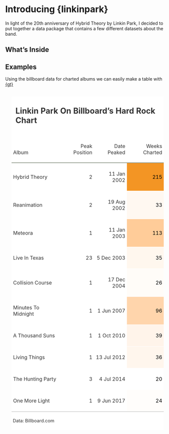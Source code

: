Introducing {linkinpark}
================

In light of the 20th anniversary of Hybrid Theory by Linkin Park, I
decided to put together a data package that contains a few different
datasets about the band.

## What’s Inside

## Examples

Using the billboard data for charted albums we can easily make a table
with [{gt}](https://gt.rstudio.com/)

<!--html_preserve-->

<style>html {
  font-family: -apple-system, BlinkMacSystemFont, 'Segoe UI', Roboto, Oxygen, Ubuntu, Cantarell, 'Helvetica Neue', 'Fira Sans', 'Droid Sans', Arial, sans-serif;
}

#stqohtlovn .gt_table {
  display: table;
  border-collapse: collapse;
  margin-left: 20px;
  margin-right: auto;
  color: #333333;
  font-size: 16px;
  font-weight: normal;
  font-style: normal;
  background-color: #FFFFFF;
  width: auto;
  border-top-style: solid;
  border-top-width: 2px;
  border-top-color: white;
  border-right-style: none;
  border-right-width: 2px;
  border-right-color: #D3D3D3;
  border-bottom-style: solid;
  border-bottom-width: 3px;
  border-bottom-color: white;
  border-left-style: none;
  border-left-width: 2px;
  border-left-color: #D3D3D3;
}

#stqohtlovn .gt_heading {
  background-color: #FFFFFF;
  text-align: left;
  border-bottom-color: #FFFFFF;
  border-left-style: none;
  border-left-width: 1px;
  border-left-color: #D3D3D3;
  border-right-style: none;
  border-right-width: 1px;
  border-right-color: #D3D3D3;
}

#stqohtlovn .gt_title {
  color: #333333;
  font-size: 125%;
  font-weight: initial;
  padding-top: 4px;
  padding-bottom: 4px;
  border-bottom-color: #FFFFFF;
  border-bottom-width: 0;
}

#stqohtlovn .gt_subtitle {
  color: #333333;
  font-size: 85%;
  font-weight: initial;
  padding-top: 0;
  padding-bottom: 4px;
  border-top-color: #FFFFFF;
  border-top-width: 0;
}

#stqohtlovn .gt_bottom_border {
  border-bottom-style: solid;
  border-bottom-width: 2px;
  border-bottom-color: #D3D3D3;
}

#stqohtlovn .gt_col_headings {
  border-top-style: solid;
  border-top-width: 3px;
  border-top-color: white;
  border-bottom-style: solid;
  border-bottom-width: 2px;
  border-bottom-color: #90998A;
  border-left-style: none;
  border-left-width: 1px;
  border-left-color: #D3D3D3;
  border-right-style: none;
  border-right-width: 1px;
  border-right-color: #D3D3D3;
}

#stqohtlovn .gt_col_heading {
  color: #333333;
  background-color: #FFFFFF;
  font-size: 100%;
  font-weight: normal;
  text-transform: inherit;
  border-left-style: none;
  border-left-width: 1px;
  border-left-color: #D3D3D3;
  border-right-style: none;
  border-right-width: 1px;
  border-right-color: #D3D3D3;
  vertical-align: bottom;
  padding-top: 5px;
  padding-bottom: 6px;
  padding-left: 5px;
  padding-right: 5px;
  overflow-x: hidden;
}

#stqohtlovn .gt_column_spanner_outer {
  color: #333333;
  background-color: #FFFFFF;
  font-size: 100%;
  font-weight: normal;
  text-transform: inherit;
  padding-top: 0;
  padding-bottom: 0;
  padding-left: 4px;
  padding-right: 4px;
}

#stqohtlovn .gt_column_spanner_outer:first-child {
  padding-left: 0;
}

#stqohtlovn .gt_column_spanner_outer:last-child {
  padding-right: 0;
}

#stqohtlovn .gt_column_spanner {
  border-bottom-style: solid;
  border-bottom-width: 2px;
  border-bottom-color: #90998A;
  vertical-align: bottom;
  padding-top: 5px;
  padding-bottom: 6px;
  overflow-x: hidden;
  display: inline-block;
  width: 100%;
}

#stqohtlovn .gt_group_heading {
  padding: 8px;
  color: #333333;
  background-color: #FFFFFF;
  font-size: 100%;
  font-weight: initial;
  text-transform: inherit;
  border-top-style: solid;
  border-top-width: 2px;
  border-top-color: #D3D3D3;
  border-bottom-style: solid;
  border-bottom-width: 2px;
  border-bottom-color: #D3D3D3;
  border-left-style: none;
  border-left-width: 1px;
  border-left-color: #D3D3D3;
  border-right-style: none;
  border-right-width: 1px;
  border-right-color: #D3D3D3;
  vertical-align: middle;
}

#stqohtlovn .gt_empty_group_heading {
  padding: 0.5px;
  color: #333333;
  background-color: #FFFFFF;
  font-size: 100%;
  font-weight: initial;
  border-top-style: solid;
  border-top-width: 2px;
  border-top-color: #D3D3D3;
  border-bottom-style: solid;
  border-bottom-width: 2px;
  border-bottom-color: #D3D3D3;
  vertical-align: middle;
}

#stqohtlovn .gt_from_md > :first-child {
  margin-top: 0;
}

#stqohtlovn .gt_from_md > :last-child {
  margin-bottom: 0;
}

#stqohtlovn .gt_row {
  padding-top: 8px;
  padding-bottom: 8px;
  padding-left: 5px;
  padding-right: 5px;
  margin: 10px;
  border-top-style: solid;
  border-top-width: 1px;
  border-top-color: white;
  border-left-style: none;
  border-left-width: 1px;
  border-left-color: #D3D3D3;
  border-right-style: none;
  border-right-width: 1px;
  border-right-color: #D3D3D3;
  vertical-align: middle;
  overflow-x: hidden;
}

#stqohtlovn .gt_stub {
  color: #333333;
  background-color: #FFFFFF;
  font-size: 100%;
  font-weight: initial;
  text-transform: inherit;
  border-right-style: solid;
  border-right-width: 2px;
  border-right-color: #D3D3D3;
  padding-left: 12px;
}

#stqohtlovn .gt_summary_row {
  color: #333333;
  background-color: #FFFFFF;
  text-transform: inherit;
  padding-top: 8px;
  padding-bottom: 8px;
  padding-left: 5px;
  padding-right: 5px;
}

#stqohtlovn .gt_first_summary_row {
  padding-top: 8px;
  padding-bottom: 8px;
  padding-left: 5px;
  padding-right: 5px;
  border-top-style: solid;
  border-top-width: 2px;
  border-top-color: #D3D3D3;
}

#stqohtlovn .gt_grand_summary_row {
  color: #333333;
  background-color: #FFFFFF;
  text-transform: inherit;
  padding-top: 8px;
  padding-bottom: 8px;
  padding-left: 5px;
  padding-right: 5px;
}

#stqohtlovn .gt_first_grand_summary_row {
  padding-top: 8px;
  padding-bottom: 8px;
  padding-left: 5px;
  padding-right: 5px;
  border-top-style: double;
  border-top-width: 6px;
  border-top-color: #D3D3D3;
}

#stqohtlovn .gt_striped {
  background-color: rgba(128, 128, 128, 0.05);
}

#stqohtlovn .gt_table_body {
  border-top-style: solid;
  border-top-width: 2px;
  border-top-color: #D3D3D3;
  border-bottom-style: solid;
  border-bottom-width: 2px;
  border-bottom-color: #D3D3D3;
}

#stqohtlovn .gt_footnotes {
  color: #333333;
  background-color: #FFFFFF;
  border-bottom-style: none;
  border-bottom-width: 2px;
  border-bottom-color: #D3D3D3;
  border-left-style: none;
  border-left-width: 2px;
  border-left-color: #D3D3D3;
  border-right-style: none;
  border-right-width: 2px;
  border-right-color: #D3D3D3;
}

#stqohtlovn .gt_footnote {
  margin: 0px;
  font-size: 90%;
  padding: 4px;
}

#stqohtlovn .gt_sourcenotes {
  color: #333333;
  background-color: #FFFFFF;
  border-bottom-style: none;
  border-bottom-width: 2px;
  border-bottom-color: #D3D3D3;
  border-left-style: none;
  border-left-width: 2px;
  border-left-color: #D3D3D3;
  border-right-style: none;
  border-right-width: 2px;
  border-right-color: #D3D3D3;
}

#stqohtlovn .gt_sourcenote {
  font-size: 90%;
  padding: 4px;
}

#stqohtlovn .gt_left {
  text-align: left;
}

#stqohtlovn .gt_center {
  text-align: center;
}

#stqohtlovn .gt_right {
  text-align: right;
  font-variant-numeric: tabular-nums;
}

#stqohtlovn .gt_font_normal {
  font-weight: normal;
}

#stqohtlovn .gt_font_bold {
  font-weight: bold;
}

#stqohtlovn .gt_font_italic {
  font-style: italic;
}

#stqohtlovn .gt_super {
  font-size: 65%;
}

#stqohtlovn .gt_footnote_marks {
  font-style: italic;
  font-size: 65%;
}
</style>

<div id="stqohtlovn" style="overflow-x:auto;overflow-y:auto;width:auto;height:auto;">

<table class="gt_table">

<thead class="gt_header">

<tr>

<th colspan="4" class="gt_heading gt_title gt_font_normal" style="font-family: list(name = &quot;Montserrat&quot;, import_stmt = &quot;@import url(&#39;https://fonts.googleapis.com/css2?family=Montserrat:ital,wght@0,100;0,200;0,300;0,400;0,500;0,600;0,700;0,800;0,900;1,100;1,200;1,300;1,400;1,500;1,600;1,700;1,800;1,900&amp;display=swap&#39;);&quot;); font-size: 25px; text-align: left;">

<strong>Linkin Park On Billboard’s Hard Rock Chart</strong>

</th>

</tr>

<tr>

<th colspan="4" class="gt_heading gt_subtitle gt_font_normal gt_bottom_border" style>

</th>

</tr>

</thead>

<thead class="gt_col_headings">

<tr>

<th class="gt_col_heading gt_columns_bottom_border gt_left" rowspan="1" colspan="1">

Album

</th>

<th class="gt_col_heading gt_columns_bottom_border gt_right" rowspan="1" colspan="1">

Peak Position

</th>

<th class="gt_col_heading gt_columns_bottom_border gt_right" rowspan="1" colspan="1">

Date Peaked

</th>

<th class="gt_col_heading gt_columns_bottom_border gt_right" rowspan="1" colspan="1">

Weeks Charted

</th>

</tr>

</thead>

<tbody class="gt_table_body">

<tr>

<td class="gt_row gt_left">

Hybrid Theory

</td>

<td class="gt_row gt_right">

2

</td>

<td class="gt_row gt_right">

11 Jan 2002

</td>

<td class="gt_row gt_right" style="background-color: #F39524; color: #000000;">

215

</td>

</tr>

<tr>

<td class="gt_row gt_left">

Reanimation

</td>

<td class="gt_row gt_right">

2

</td>

<td class="gt_row gt_right">

19 Aug 2002

</td>

<td class="gt_row gt_right" style="background-color: #FFF8F1; color: #000000;">

33

</td>

</tr>

<tr>

<td class="gt_row gt_left">

Meteora

</td>

<td class="gt_row gt_right">

1

</td>

<td class="gt_row gt_right">

11 Jan 2003

</td>

<td class="gt_row gt_right" style="background-color: #FFCC99; color: #000000;">

113

</td>

</tr>

<tr>

<td class="gt_row gt_left">

Live In Texas

</td>

<td class="gt_row gt_right">

23

</td>

<td class="gt_row gt_right">

5 Dec 2003

</td>

<td class="gt_row gt_right" style="background-color: #FFF7EE; color: #000000;">

35

</td>

</tr>

<tr>

<td class="gt_row gt_left">

Collision Course

</td>

<td class="gt_row gt_right">

1

</td>

<td class="gt_row gt_right">

17 Dec 2004

</td>

<td class="gt_row gt_right" style="background-color: #FFFCF8; color: #000000;">

26

</td>

</tr>

<tr>

<td class="gt_row gt_left">

Minutes To Midnight

</td>

<td class="gt_row gt_right">

1

</td>

<td class="gt_row gt_right">

1 Jun 2007

</td>

<td class="gt_row gt_right" style="background-color: #FFD5AC; color: #000000;">

96

</td>

</tr>

<tr>

<td class="gt_row gt_left">

A Thousand Suns

</td>

<td class="gt_row gt_right">

1

</td>

<td class="gt_row gt_right">

1 Oct 2010

</td>

<td class="gt_row gt_right" style="background-color: #FFF4EA; color: #000000;">

39

</td>

</tr>

<tr>

<td class="gt_row gt_left">

Living Things

</td>

<td class="gt_row gt_right">

1

</td>

<td class="gt_row gt_right">

13 Jul 2012

</td>

<td class="gt_row gt_right" style="background-color: #FFF6ED; color: #000000;">

36

</td>

</tr>

<tr>

<td class="gt_row gt_left">

The Hunting Party

</td>

<td class="gt_row gt_right">

3

</td>

<td class="gt_row gt_right">

4 Jul 2014

</td>

<td class="gt_row gt_right" style="background-color: #FFFFFF; color: #000000;">

20

</td>

</tr>

<tr>

<td class="gt_row gt_left">

One More Light

</td>

<td class="gt_row gt_right">

1

</td>

<td class="gt_row gt_right">

9 Jun 2017

</td>

<td class="gt_row gt_right" style="background-color: #FFFDFB; color: #000000;">

24

</td>

</tr>

</tbody>

<tfoot class="gt_sourcenotes">

<tr>

<td class="gt_sourcenote" colspan="4">

Data: Billboard.com

</td>

</tr>

</tfoot>

</table>

</div>

<!--/html_preserve-->
